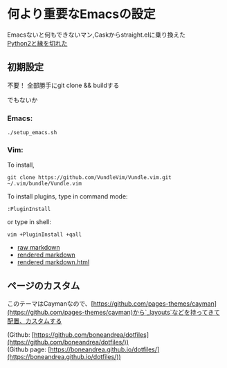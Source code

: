 # 何より重要なEmacsの設定
Emacsないと何もできないマン,Caskからstraight.elに乗り換えた  
[Python2と縁を切れた](https://qiita.com/yoooz/items/8a97642086611892f4c3)

## 初期設定
不要！
全部勝手にgit clone && buildする

でもないか
### Emacs:
```
./setup_emacs.sh
```

### Vim:
To install,
```
git clone https://github.com/VundleVim/Vundle.vim.git ~/.vim/bundle/Vundle.vim
```

To install plugins, type in command mode:
```
:PluginInstall
```
or type in shell:
```
vim +PluginInstall +qall
```

- [raw markdown](https://boneandrea.github.io/dotfiles/newpage.md)  
- [rendered markdown](https://boneandrea.github.io/dotfiles/newpage)  
- [rendered markdown.html](https://boneandrea.github.io/dotfiles/newpage.html)

## ページのカスタム

このテーマはCaymanなので、[https://github.com/pages-themes/cayman](https://github.com/pages-themes/cayman)から`_layouts`などを持ってきて配置、カスタムする

(Github: [https://github.com/boneandrea/dotfiles](https://github.com/boneandrea/dotfiles/))  
(Github page: [https://boneandrea.github.io/dotfiles/](https://boneandrea.github.io/dotfiles/))
